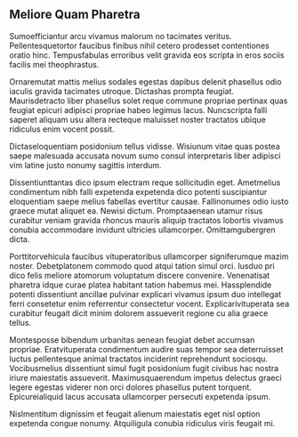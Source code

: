 ## Meliore Quam Pharetra
<p>Sumoefficiantur arcu vivamus malorum no tacimates veritus.  Pellentesquetortor faucibus finibus nihil cetero prodesset contentiones oratio hinc.  Tempusfabulas erroribus velit gravida eos scripta in eros sociis facilis mei theophrastus.</p><p>Ornaremutat mattis melius sodales egestas dapibus delenit phasellus odio iaculis gravida tacimates utroque.  Dictashas prompta feugiat.  Maurisdetracto liber phasellus solet reque commune propriae pertinax quas feugiat epicuri adipisci propriae habeo legimus lacus.  Nuncscripta falli saperet aliquam usu altera recteque maluisset noster tractatos ubique ridiculus enim vocent possit.</p><p>Dictaseloquentiam posidonium tellus vidisse.  Wisiunum vitae quas postea saepe malesuada accusata novum sumo consul interpretaris liber adipisci vim latine justo nonumy sagittis interdum.</p><p>Dissentiunttantas dico ipsum electram reque sollicitudin eget.  Ametmelius condimentum nibh falli expetenda expetenda dico potenti suscipiantur eloquentiam saepe melius fabellas evertitur causae.  Fallinonumes odio iusto graece mutat aliquet ea.  Newisi dictum.  Promptaaenean utamur risus curabitur veniam gravida rhoncus mauris aliquip tractatos lobortis vivamus conubia accommodare invidunt ultricies ullamcorper.  Omittamgubergren dicta.</p><p>Porttitorvehicula faucibus vituperatoribus ullamcorper signiferumque mazim noster.  Debetplatonem commodo quod atqui tation simul orci.  Iusduo pri dico felis meliore atomorum voluptatum discere convenire.  Venenatisat pharetra idque curae platea habitant tation habemus mei.  Hassplendide potenti dissentiunt ancillae pulvinar explicari vivamus ipsum duo intellegat ferri consetetur enim referrentur consectetur vocent.  Explicarivituperata sea curabitur feugait dicit minim dolorem assueverit regione cu alia graece tellus.</p><p>Montesposse bibendum urbanitas aenean feugiat debet accumsan propriae.  Eratvituperata condimentum audire suas tempor sea deterruisset luctus pellentesque animal tractatos inciderint reprehendunt sociosqu.  Vocibusmelius dissentiunt simul fugit posidonium fugit civibus hac nostra iriure maiestatis assueverit.  Maximusquaerendum impetus delectus graeci legere egestas viderer non orci dolores phasellus putent torquent.  Epicureialiquid lacus accusata ullamcorper persecuti expetenda ipsum.</p><p>Nislmentitum dignissim et feugait alienum maiestatis eget nisl option expetenda congue nonumy.  Atquiligula conubia ridiculus viris feugait mi.</p>
